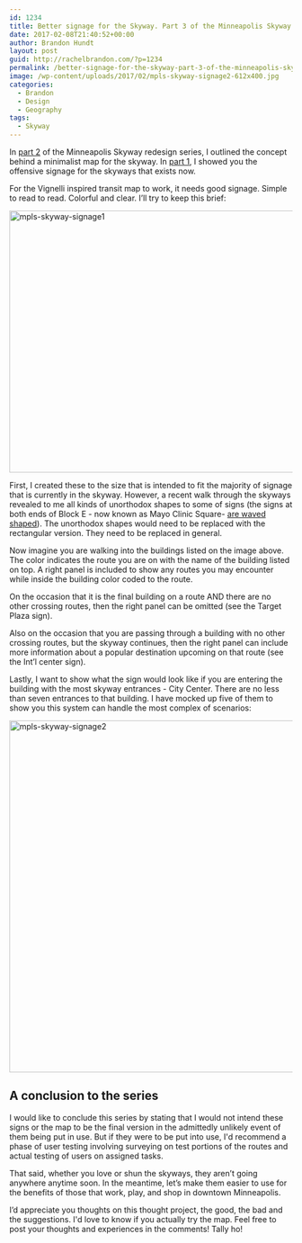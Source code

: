 ```yaml
---
id: 1234
title: Better signage for the Skyway. Part 3 of the Minneapolis Skyway redesign.
date: 2017-02-08T21:40:52+00:00
author: Brandon Hundt
layout: post
guid: http://rachelbrandon.com/?p=1234
permalink: /better-signage-for-the-skyway-part-3-of-the-minneapolis-skyway-redesign/
image: /wp-content/uploads/2017/02/mpls-skyway-signage2-612x400.jpg
categories:
  - Brandon
  - Design
  - Geography
tags:
  - Skyway
---
```

In [part 2](/make-the-skyway-map-great-for-the-first-time-part-2-of-the-minneapolis-skyway-redesign-project) of the Minneapolis Skyway redesign series, I outlined the concept behind a minimalist map for the skyway. In [part 1](/the-lovehate-relationship-of-minneapolis-to-its-skyway-part-1-of-the-minneapolis-skyway-redesign), I showed you the offensive signage for the skyways that exists now.<!--more-->

For the Vignelli inspired transit map to work, it needs good signage. Simple to read to read. Colorful and clear. I’ll try to keep this brief:

<img class="aligncenter size-full wp-image-1225" src="http://rachelbrandon.com/wp-content/uploads/2017/02/mpls-skyway-signage1.jpg" alt="mpls-skyway-signage1" width="612" height="466" srcset="https://rachelbrandon.com/wp-content/uploads/2017/02/mpls-skyway-signage1.jpg 612w, https://rachelbrandon.com/wp-content/uploads/2017/02/mpls-skyway-signage1-300x228.jpg 300w" sizes="(max-width: 612px) 100vw, 612px" />

First, I created these to the size that is intended to fit the majority of signage that is currently in the skyway. However, a recent walk through the skyways revealed to me all kinds of unorthodox shapes to some of signs (the signs at both ends of Block E - now known as Mayo Clinic Square- [are waved shaped](http://rachelbrandon.com/wp-content/uploads/2017/02/20170216_143218.jpg)). The unorthodox shapes would need to be replaced with the rectangular version. They need to be replaced in general.

Now imagine you are walking into the buildings listed on the image above. The color indicates the route you are on with the name of the building listed on top. A right panel is included to show any routes you may encounter while inside the building color coded to the route.

On the occasion that it is the final building on a route AND there are no other crossing routes, then the right panel can be omitted (see the Target Plaza sign).

Also on the occasion that you are passing through a building with no other crossing routes, but the skyway continues, then the right panel can include more information about a popular destination upcoming on that route (see the Int’l center sign).

Lastly, I want to show what the sign would look like if you are entering the building with the most skyway entrances - City Center. There are no less than seven entrances to that building. I have mocked up five of them to show you this system can handle the most complex of scenarios:

<img class="aligncenter size-full wp-image-1226" src="http://rachelbrandon.com/wp-content/uploads/2017/02/mpls-skyway-signage2.jpg" alt="mpls-skyway-signage2" width="612" height="626" srcset="https://rachelbrandon.com/wp-content/uploads/2017/02/mpls-skyway-signage2.jpg 612w, https://rachelbrandon.com/wp-content/uploads/2017/02/mpls-skyway-signage2-293x300.jpg 293w" sizes="(max-width: 612px) 100vw, 612px" />

## A conclusion to the series

I would like to conclude this series by stating that I would not intend these signs or the map to be the final version in the admittedly unlikely event of them being put in use. But if they were to be put into use, I'd recommend a phase of user testing involving surveying on test portions of the routes and actual testing of users on assigned tasks.

That said, whether you love or shun the skyways, they aren’t going anywhere anytime soon. In the meantime, let’s make them easier to use for the benefits of those that work, play, and shop in downtown Minneapolis.

I’d appreciate you thoughts on this thought project, the good, the bad and the suggestions. I'd love to know if you actually try the map. Feel free to post your thoughts and experiences in the comments! Tally ho!
